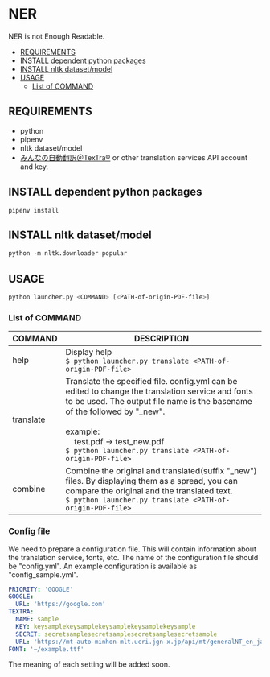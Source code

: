 # NER
NER is not Enough Readable.


- [REQUIREMENTS](#requirements)
- [INSTALL dependent python packages](#install-dependent-python-packages)
- [INSTALL nltk dataset/model](#install-nltk-dataset/model)
- [USAGE](#usage)
  - [List of COMMAND](#list-of-command)

## REQUIREMENTS
- python
- pipenv
- nltk dataset/model
- [みんなの自動翻訳＠TexTra®](https://mt-auto-minhon-mlt.ucri.jgn-x.jp/) or other translation services API account and key.

## INSTALL dependent python packages
```
pipenv install
```

## INSTALL nltk dataset/model
```python
python -m nltk.downloader popular
```
## USAGE
```sh
python launcher.py <COMMAND> [<PATH-of-origin-PDF-file>]
```

### List of COMMAND
| COMMAND | DESCRIPTION |
| ---- | ---- |
| help | Display help<br>`$ python launcher.py translate <PATH-of-origin-PDF-file>`  |
| translate | Translate the specified file. config.yml can be edited to change the translation service and fonts to be used. The output file name is the basename of the <PATH-of-origin-PDF-file> followed by "_new".<br><br> example:<br> &nbsp;&nbsp;&nbsp;&nbsp;test.pdf -> test_new.pdf<br> `$ python launcher.py translate <PATH-of-origin-PDF-file>` |
| combine | Combine the original and translated(suffix "_new") files. By displaying them as a spread, you can compare the original and the translated text.<br> `$ python launcher.py translate <PATH-of-origin-PDF-file>`|

### Config file
We need to prepare a configuration file.
This will contain information about the translation service, fonts, etc.
The name of the configuration file should be "config.yml". An example configuration is available as "config_sample.yml".
  
```yaml
PRIORITY: 'GOOGLE'
GOOGLE:
  URL: 'https://google.com'
TEXTRA:
  NAME: sample
  KEY: keysamplekeysamplekeysamplekeysamplekeysample
  SECRET: secretsamplesecretsamplesecretsamplesecretsample
  URL: 'https://mt-auto-minhon-mlt.ucri.jgn-x.jp/api/mt/generalNT_en_ja/'
FONT: '~/example.ttf'
```
  
The meaning of each setting will be added soon.
